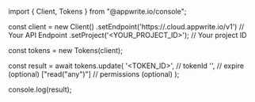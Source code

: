 import { Client, Tokens } from "@appwrite.io/console";

const client = new Client()
    .setEndpoint('https://<REGION>.cloud.appwrite.io/v1') // Your API Endpoint
    .setProject('<YOUR_PROJECT_ID>'); // Your project ID

const tokens = new Tokens(client);

const result = await tokens.update(
    '<TOKEN_ID>', // tokenId
    '', // expire (optional)
    ["read("any")"] // permissions (optional)
);

console.log(result);
